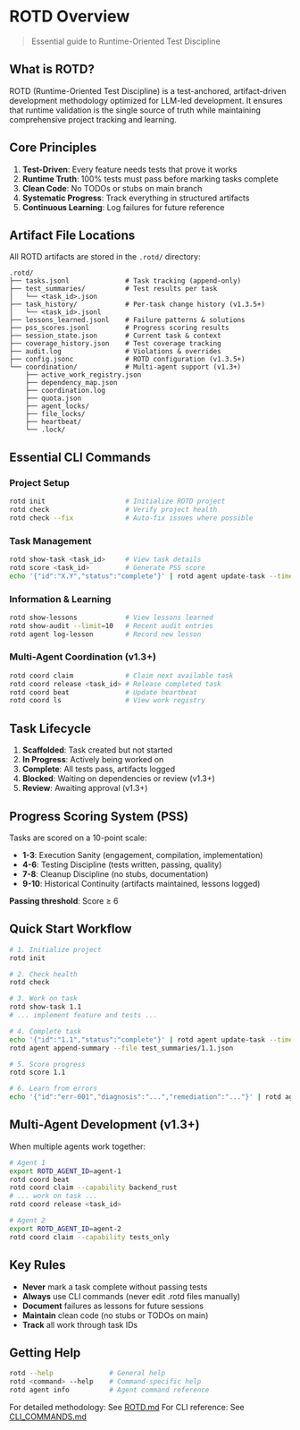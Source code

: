 # ROTD Overview

> Essential guide to Runtime-Oriented Test Discipline

## What is ROTD?

ROTD (Runtime-Oriented Test Discipline) is a test-anchored, artifact-driven development methodology optimized for LLM-led development. It ensures that runtime validation is the single source of truth while maintaining comprehensive project tracking and learning.

## Core Principles

1. **Test-Driven**: Every feature needs tests that prove it works
2. **Runtime Truth**: 100% tests must pass before marking tasks complete
3. **Clean Code**: No TODOs or stubs on main branch
4. **Systematic Progress**: Track everything in structured artifacts
5. **Continuous Learning**: Log failures for future reference

## Artifact File Locations

All ROTD artifacts are stored in the `.rotd/` directory:

```
.rotd/
├── tasks.jsonl              # Task tracking (append-only)
├── test_summaries/          # Test results per task
│   └── <task_id>.json
├── task_history/            # Per-task change history (v1.3.5+)
│   └── <task_id>.jsonl
├── lessons_learned.jsonl    # Failure patterns & solutions
├── pss_scores.jsonl         # Progress scoring results
├── session_state.json       # Current task & context
├── coverage_history.json    # Test coverage tracking
├── audit.log                # Violations & overrides
├── config.jsonc             # ROTD configuration (v1.3.5+)
└── coordination/            # Multi-agent support (v1.3+)
    ├── active_work_registry.json
    ├── dependency_map.json
    ├── coordination.log
    ├── quota.json
    ├── agent_locks/
    ├── file_locks/
    ├── heartbeat/
    └── .lock/
```

## Essential CLI Commands

### Project Setup
```bash
rotd init                    # Initialize ROTD project
rotd check                   # Verify project health
rotd check --fix             # Auto-fix issues where possible
```

### Task Management
```bash
rotd show-task <task_id>     # View task details
rotd score <task_id>         # Generate PSS score
echo '{"id":"X.Y","status":"complete"}' | rotd agent update-task --timestamp
```

### Information & Learning
```bash
rotd show-lessons            # View lessons learned
rotd show-audit --limit=10   # Recent audit entries
rotd agent log-lesson        # Record new lesson
```

### Multi-Agent Coordination (v1.3+)
```bash
rotd coord claim             # Claim next available task
rotd coord release <task_id> # Release completed task
rotd coord beat              # Update heartbeat
rotd coord ls                # View work registry
```

## Task Lifecycle

1. **Scaffolded**: Task created but not started
2. **In Progress**: Actively being worked on
3. **Complete**: All tests pass, artifacts logged
4. **Blocked**: Waiting on dependencies or review (v1.3+)
5. **Review**: Awaiting approval (v1.3+)

## Progress Scoring System (PSS)

Tasks are scored on a 10-point scale:

- **1-3**: Execution Sanity (engagement, compilation, implementation)
- **4-6**: Testing Discipline (tests written, passing, quality)
- **7-8**: Cleanup Discipline (no stubs, documentation)
- **9-10**: Historical Continuity (artifacts maintained, lessons logged)

**Passing threshold**: Score ≥ 6

## Quick Start Workflow

```bash
# 1. Initialize project
rotd init

# 2. Check health
rotd check

# 3. Work on task
rotd show-task 1.1
# ... implement feature and tests ...

# 4. Complete task
echo '{"id":"1.1","status":"complete"}' | rotd agent update-task --timestamp
rotd agent append-summary --file test_summaries/1.1.json

# 5. Score progress
rotd score 1.1

# 6. Learn from errors
echo '{"id":"err-001","diagnosis":"...","remediation":"..."}' | rotd agent log-lesson
```

## Multi-Agent Development (v1.3+)

When multiple agents work together:

```bash
# Agent 1
export ROTD_AGENT_ID=agent-1
rotd coord beat
rotd coord claim --capability backend_rust
# ... work on task ...
rotd coord release <task_id>

# Agent 2
export ROTD_AGENT_ID=agent-2
rotd coord claim --capability tests_only
```

## Key Rules

- **Never** mark a task complete without passing tests
- **Always** use CLI commands (never edit .rotd files manually)
- **Document** failures as lessons for future sessions
- **Maintain** clean code (no stubs or TODOs on main)
- **Track** all work through task IDs

## Getting Help

```bash
rotd --help              # General help
rotd <command> --help    # Command-specific help
rotd agent info          # Agent command reference
```

For detailed methodology: See [ROTD.md](./ROTD.md)
For CLI reference: See [CLI_COMMANDS.md](./CLI_COMMANDS.md)